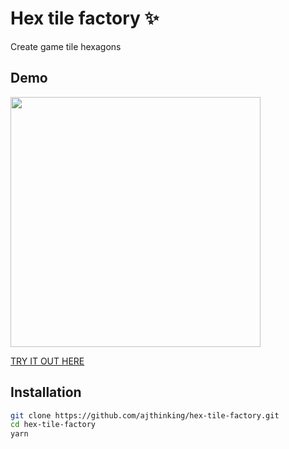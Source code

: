 # Hex tile factory :sparkles:
Create game tile hexagons

## Demo

<img src="https://user-images.githubusercontent.com/3457668/93305912-7501e100-f7ff-11ea-9469-44996d5d9ab0.gif" width=400>

[TRY IT OUT HERE](https://ajthinking.github.io/hex-tile-factory)

## Installation

```bash
git clone https://github.com/ajthinking/hex-tile-factory.git
cd hex-tile-factory
yarn
```
